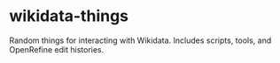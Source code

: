 # wikidata-things

Random things for interacting with Wikidata. Includes scripts, tools, and OpenRefine edit histories.
